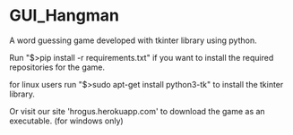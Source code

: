 # GUI_Hangman

A word guessing game developed with tkinter library using python.

Run "$>pip install -r requirements.txt" if you want to install the required repositories for the game.

for linux users run "$>sudo apt-get install python3-tk" to install the tkinter library.

Or visit our site 'hrogus.herokuapp.com' to download the game as an executable. (for windows only)
